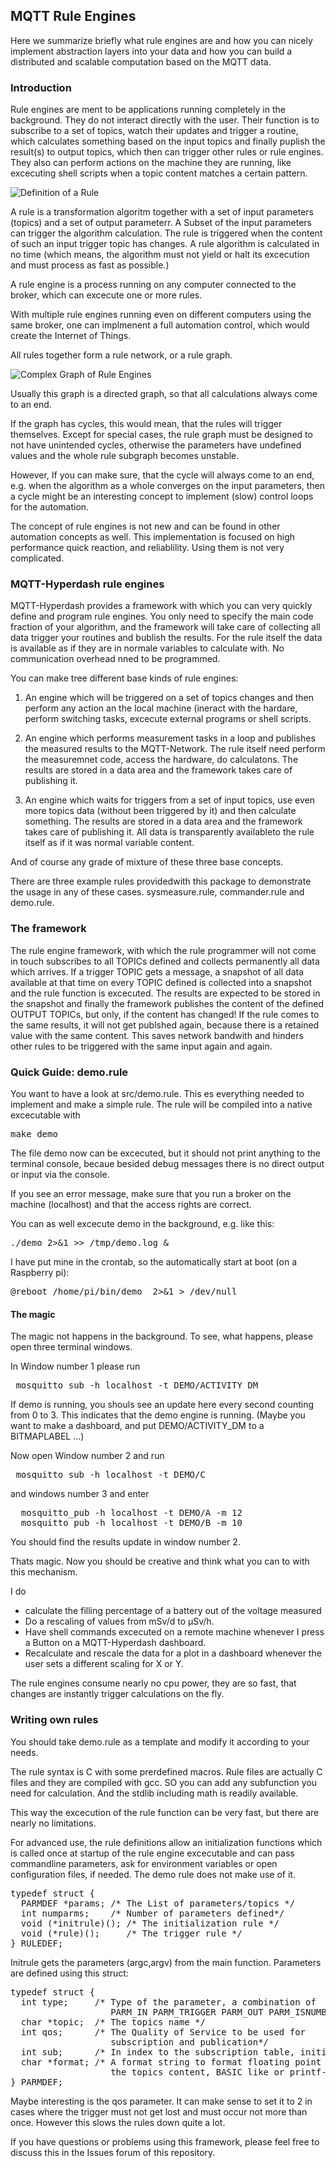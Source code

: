 ## MQTT Rule Engines

Here we summarize briefly what rule engines are and how you can nicely implement
abstraction layers into your data and how you can build a distributed and 
scalable computation based on the MQTT data.

### Introduction

Rule engines are ment to be applications running completely in the background. 
They do not interact directly with the user. Their function is to subscribe to a
set of topics, watch their updates and trigger a routine, which calculates 
something based on the input topics and finally puplish the result(s) to output
topics,  which then can trigger other rules or rule engines. They also can
perform actions on the machine they are running, like excecuting shell scripts
when a topic content matches a certain pattern. 

![Definition of a Rule](images/rule.png)

A rule is a transformation algoritm together with a set of 
input parameters (topics) and a set of output parameterr. A Subset of the input
parameters can trigger the algorithm calculation. The rule is triggered when 
the content of such an input trigger topic has changes. A rule algorithm is 
calculated in no time (which means, the algorithm must not yield or halt its
excecution and must process as fast as possible.)

A rule engine is a process running on any computer connected to the broker, 
which can excecute one or more rules. 

With multiple rule engines running even on different computers using the same
broker, one can implmenent a full automation control, which would create the
Internet of Things. 

All rules together form a rule network, or a rule graph.

![Complex Graph of Rule Engines](images/rule-graph.png)


Usually this graph is a directed graph, so that all calculations always come 
to an end. 

If the graph has cycles, this would mean, that the rules will trigger 
themselves. Except for special cases, the rule graph must be designed to not
have unintended cycles, otherwise the parameters have undefined values and
the whole rule subgraph becomes unstable. 

However, If you can make sure, that the cycle will always come to an end, e.g. 
when the algorithm as a whole converges on the input parameters, then a cycle 
might be an interesting concept to implement (slow) control loops for the 
automation.

The concept of rule engines is not new and can be found in other automation
concepts as well. This implementation is focused on high performance quick
reaction, and reliablility. Using them is not very complicated. 

### MQTT-Hyperdash rule engines

MQTT-Hyperdash provides a framework with which you can very quickly define 
and program rule engines. You only need to specify the main code fraction 
of your algorithm, and the framework will take care of collecting all data
trigger your routines and bublish the results. For the rule itself the data 
is available as if they are in normale variables to calculate with. No 
communication overhead nned to be programmed. 

You can make tree different base kinds of rule engines:

1. An engine which will be triggered on a set of topics changes and then 
   perform any action an the local machine (ineract with the hardare, 
   perform switching tasks, excecute external programs or shell scripts. 

2. An engine which performs measurement tasks in a loop and publishes the
   measured results to the MQTT-Network. The rule itself need perform the 
   measuremnet code, access the hardware, do calculatons. The results are 
   stored in a data area and the framework takes care of publishing it. 

3. An engine which waits for triggers from a set of input topics, use even more
   topics data (without been triggered by it) and then calculate something. The
   results are stored in a data area and the framework takes care of 
   publishing it. All data is transparently availableto the rule itself 
   as if it was normal variable content. 

And of course any grade of mixture of these three base concepts. 

There are three example rules providedwith this package to demonstrate the usage
in any of these cases. sysmeasure.rule, commander.rule and demo.rule. 

### The framework

The rule engine framework, with which the rule programmer will not come in touch
subscribes to all TOPICs defined and collects permanently all data which
arrives. If a trigger TOPIC gets a message, a snapshot of all data available at
that time on every TOPIC defined is collected into a snapshot and the rule
function is excecuted. The results are expected to be stored in the snapshot and
finally the framework publishes the content of the defined OUTPUT TOPICs, 
but only, if the content has changed! If the rule comes to the same results, 
it will not get publshed again, because there is a retained value with the 
same content. This saves network bandwith and hinders other rules to be 
triggered with the same input again and again. 

### Quick Guide: demo.rule

You want to have a look at src/demo.rule. This es everything needed to implement
and make a simple rule. The rule will be compiled into a native excecutable with

<pre>
make demo
</pre>

The file demo now can be excecuted, but it should not print anything to the
terminal console, becaue besided debug messages there is no direct output or
input via the console. 

If you see an error message, make sure that you run a broker on the 
machine (localhost) and that the access rights are correct.

You can as well excecute demo in the background, e.g.
like this:

<pre>
./demo 2>&1 >> /tmp/demo.log &
</pre>

I have put mine in the crontab, so the automatically start at boot 
(on a Raspberry pi):
<pre>
@reboot /home/pi/bin/demo  2>&1 > /dev/null
</pre>

#### The magic

The magic not happens in the background. To see, what happens, 
please open three terminal windows.

In Window number 1 please run 
<pre>
 mosquitto_sub -h localhost -t DEMO/ACTIVITY_DM 
</pre>

If demo is running, you shouls see an update here every second counting from 0
to 3. This indicates that the demo engine is running. (Maybe you want to make 
a dashboard, and put DEMO/ACTIVITY_DM to a BITMAPLABEL ...)

Now open Window number 2 and run
<pre>
 mosquitto_sub -h localhost -t DEMO/C 
</pre>

and windows number 3 and enter

<pre>
  mosquitto_pub -h localhost -t DEMO/A -m 12
  mosquitto_pub -h localhost -t DEMO/B -m 10
</pre>

You should find the results update in window number 2. 

Thats magic. Now you should be creative and think what you 
can to with this mechanism. 

I do
* calculate the filling percentage of a battery out of the voltage measured
* Do a rescaling of values from mSv/d to µSv/h.
* Have shell commands excecuted on a remote machine whenever I press a Button on
  a MQTT-Hyperdash dashboard.
* Recalculate and rescale the data for a plot in a dashboard whenever the 
  user sets a different scaling for X or Y.

The rule engines consume nearly no cpu power, they are so fast, that changes are
instantly trigger calculations on the fly. 

### Writing own rules

You should take demo.rule as a template and modify it according to your needs.

The rule syntax is C with some prerdefined macros. Rule files are actually C 
files and they are  compiled with gcc. SO you can add any subfunction you 
need for calculation. And the stdlib including math is readily available. 

This way the excecution of the rule function can be very fast, but there are 
nearly no limitations.

For advanced use, the rule definitions allow an initialization functions which 
is called once at startup of the rule engine excecutable and can pass
commandline parameters, ask for environment variables or open configuration
files, if needed. The demo rule does not make use of it.

<pre>
typedef struct {
  PARMDEF *params; /* The List of parameters/topics */
  int numparms;    /* Number of parameters defined*/
  void (*initrule)(); /* The initialization rule */
  void (*rule)();     /* The trigger rule */
} RULEDEF;
</pre>

Initrule gets the parameters (argc,argv) from the main function.
Parameters are defined using this struct:


<pre>
typedef struct {
  int type;     /* Type of the parameter, a combination of 
                   PARM_IN PARM_TRIGGER PARM_OUT PARM_ISNUMBER*/
  char *topic;  /* The topics name */
  int qos;      /* The Quality of Service to be used for 
                   subscription and publication*/
  int sub;      /* In index to the subscription table, initialize with 0*/
  char *format; /* A format string to format floating point numbers to 
                   the topics content, BASIC like or printf-like */
} PARMDEF;
</pre>

Maybe interesting is the qos parameter. It can make sense to set it to 2 in cases
where the trigger must not get lost and must occur not more than once. 
However this slows the rules down quite a lot. 

If you have questions or problems using this framework, please feel free to 
discuss this in the Issues forum of this repository.


